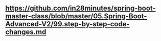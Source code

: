 ## https://github.com/in28minutes/spring-boot-master-class/blob/master/05.Spring-Boot-Advanced-V2/99.step-by-step-code-changes.md
